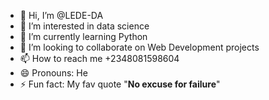 - 👋 Hi, I’m @LEDE-DA
- 👀 I’m interested in data science
- 🌱 I’m currently learning Python
- 💞️ I’m looking to collaborate on Web Development projects
- 📫 How to reach me +2348081598604
- 😄 Pronouns: He
- ⚡ Fun fact: My fav quote "**No excuse for failure**"
  
<!---
LEDE-DA/LEDE-DA is a ✨ special ✨ repository because its `README.md` (this file) appears on your GitHub profile.
You can click the Preview link to take a look at your changes.
--->
